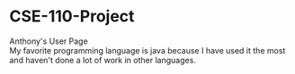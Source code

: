 # CSE-110-Project
Anthony's User Page  
My favorite programming language is java because I have used it the most and haven't done a lot of work in other languages. 
